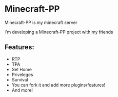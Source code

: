 # Minecraft-PP
 Minecraft-PP is my minecraft server 
 
I'm developing a Minecraft-PP project with my friends
 ## Features:
 - RTP
 - TPA
 - Set Home
 - Priveleges
 - Survival
 - You can fork it and add more plugins/features!
 - And more!
